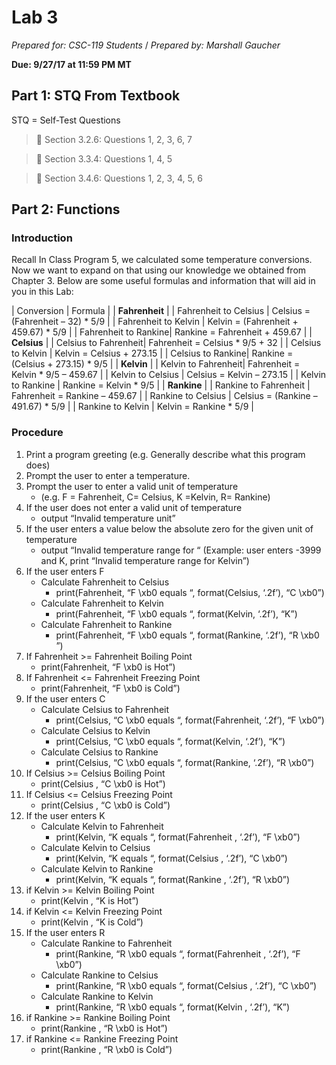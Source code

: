 # Lab 3
_Prepared for: CSC-119 Students_ /
_Prepared by: Marshall Gaucher_

**Due: 9/27/17 at 11:59 PM MT**

## Part 1: STQ From Textbook
STQ = Self-Test Questions

> :blue_book: Section 3.2.6: Questions 1, 2, 3, 6, 7

> :blue_book: Section 3.3.4: Questions 1, 4, 5

> :blue_book: Section 3.4.6: Questions 1, 2, 3, 4, 5, 6

## Part 2: Functions
### Introduction
Recall In Class Program 5, we calculated some temperature conversions. Now we want to expand on
that using our knowledge we obtained from Chapter 3. Below are some useful formulas and information
that will aid in you in this Lab:

| Conversion | Formula |
| **Fahrenheit** |
| Fahrenheit to Celsius | Celsius = (Fahrenheit – 32) * 5/9 |
| Fahrenheit to Kelvin | Kelvin = (Fahrenheit + 459.67) * 5/9 |
| Fahrenheit to Rankine| Rankine = Fahrenheit + 459.67 |
| **Celsius** |
| Celsius to Fahrenheit| Fahrenheit = Celsius * 9/5 + 32 |
| Celsius to Kelvin | Kelvin = Celsius + 273.15 |
| Celsius to Rankine| Rankine = (Celsius + 273.15) * 9/5 |
| **Kelvin** |
| Kelvin to Fahrenheit| Fahrenheit = Kelvin * 9/5 – 459.67 |
| Kelvin to Celsius | Celsius = Kelvin – 273.15 |
| Kelvin to Rankine | Rankine = Kelvin * 9/5 |
| **Rankine** |
| Rankine to Fahrenheit | Fahrenheit = Rankine – 459.67 |
| Rankine to Celsius | Celsius = (Rankine – 491.67) * 5/9 |
| Rankine to Kelvin | Kelvin = Rankine * 5/9 |


### Procedure

1. Print a program greeting (e.g. Generally describe what this program does)
2. Prompt the user to enter a temperature.
3. Prompt the user to enter a valid unit of temperature
   - (e.g. F = Fahrenheit, C= Celsius, K =Kelvin, R= Rankine)
4. If the user does not enter a valid unit of temperature
   - output “Invalid temperature unit”
5. If the user enters a value below the absolute zero for the given unit of temperature
   - output “Invalid temperature range for <temp unit> “
     (Example: user enters -3999 and K, print “Invalid temperature range for Kelvin”)
6. If the user enters F
   - Calculate Fahrenheit to Celsius
     - print(Fahrenheit, “F \xb0 equals “, format(Celsius, ‘.2f’), “C \xb0”)
   - Calculate Fahrenheit to Kelvin
     - print(Fahrenheit, “F \xb0 equals “, format(Kelvin, ‘.2f’), “K”)
   - Calculate Fahrenheit to Rankine
     - print(Fahrenheit, “F \xb0 equals “, format(Rankine, ‘.2f’), “R \xb0 ”)
7. If Fahrenheit >= Fahrenheit Boiling Point
   - print(Fahrenheit, “F \xb0 is Hot”)
8. If Fahrenheit <= Fahrenheit Freezing Point
   - print(Fahrenheit, “F \xb0 is Cold”)
9. If the user enters C
   - Calculate Celsius to Fahrenheit
     - print(Celsius, “C \xb0 equals “, format(Fahrenheit, ‘.2f’), “F \xb0”)
   - Calculate Celsius to Kelvin
     - print(Celsius, “C \xb0 equals “, format(Kelvin, ‘.2f’), “K”)
   - Calculate Celsius to Rankine
     - print(Celsius, “C \xb0 equals “, format(Rankine, ‘.2f’), “R \xb0”)
10. If Celsius >= Celsius Boiling Point
    - print(Celsius , “C \xb0 is Hot”)
11. If Celsius <= Celsius Freezing Point
    - print(Celsius , “C \xb0 is Cold”)
12. If the user enters K
    - Calculate Kelvin to Fahrenheit
      - print(Kelvin, “K equals “, format(Fahrenheit , ‘.2f’), “F \xb0”)
    - Calculate Kelvin to Celsius
      - print(Kelvin, “K equals “, format(Celsius , ‘.2f’), “C \xb0”)
    - Calculate Kelvin to Rankine
      - print(Kelvin, “K equals “, format(Rankine , ‘.2f’), “R \xb0”)
13. if Kelvin >= Kelvin Boiling Point
    - print(Kelvin , “K is Hot”)
14. if Kelvin <= Kelvin Freezing Point
    - print(Kelvin , “K is Cold”)
15. If the user enters R
    - Calculate Rankine to Fahrenheit
      - print(Rankine, “R \xb0 equals “, format(Fahrenheit , ‘.2f’), “F \xb0”)
    - Calculate Rankine to Celsius
      - print(Rankine, “R \xb0 equals “, format(Celsius , ‘.2f’), “C \xb0”)
    - Calculate Rankine to Kelvin
      - print(Rankine, “R \xb0 equals “, format(Kelvin , ‘.2f’), “K”)
16. if Rankine >= Rankine Boiling Point
    - print(Rankine , “R \xb0 is Hot”)
17. if Rankine <= Rankine Freezing Point
    - print(Rankine , “R \xb0 is Cold”)

